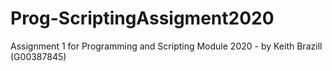 # Prog-ScriptingAssigment2020
Assignment 1 for Programming and Scripting Module 2020 - by Keith Brazill (G00387845)
